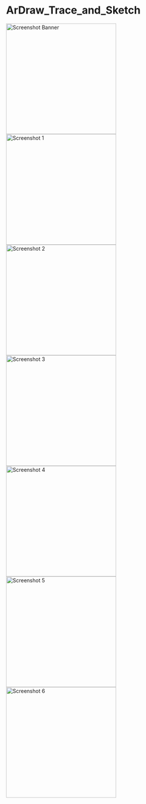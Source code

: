 # ArDraw_Trace_and_Sketch

<img width="300" alt="Screenshot Banner" src="https://github.com/user-attachments/assets/83599b25-dda2-4d2d-9a0f-4ed19e885bfe" />

<img width="300" alt="Screenshot 1" src="https://github.com/user-attachments/assets/05c93151-ad4e-4922-a7f8-67a548debed8" />

<img width="300" alt="Screenshot 2" src="https://github.com/user-attachments/assets/3a3bcb30-04be-4391-87d5-84c72ccab2e4" />

<img width="300" alt="Screenshot 3" src="https://github.com/user-attachments/assets/081206ea-e3f6-488f-a61f-91430db8f739" />

<img width="300" alt="Screenshot 4" src="https://github.com/user-attachments/assets/ca1e4487-fc1a-4361-b3ee-5d1e41a11de0" />

<img width="300" alt="Screenshot 5" src="https://github.com/user-attachments/assets/5c5b0037-2bad-4bf6-93b0-73d85abd0d38" />

<img width="300" alt="Screenshot 6" src="https://github.com/user-attachments/assets/fceb887e-407d-4090-9b80-fd9e51614309" />
